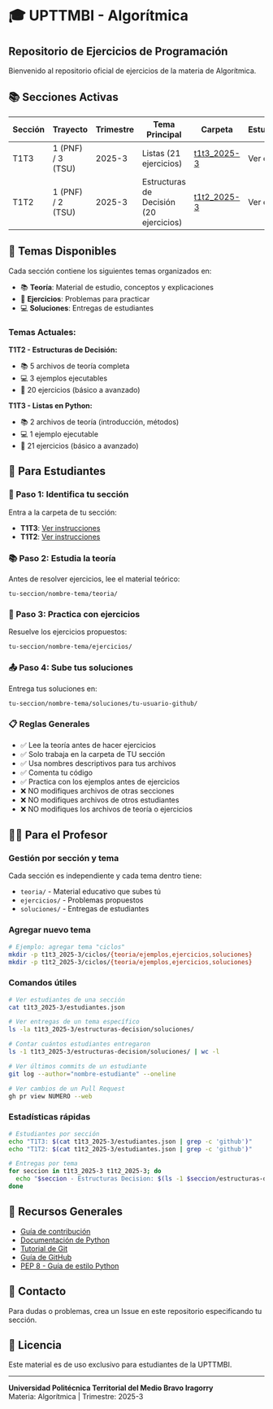 # 🎓 UPTTMBI - Algorítmica
## Repositorio de Ejercicios de Programación

Bienvenido al repositorio oficial de ejercicios de la materia de Algorítmica.

## 📚 Secciones Activas

| Sección | Trayecto | Trimestre | Tema Principal | Carpeta | Estudiantes |
|---------|----------|-----------|----------------|---------|-------------|
| T1T3 | 1 (PNF) / 3 (TSU) | 2025-3 | Listas (21 ejercicios) | [t1t3_2025-3](./t1t3_2025-3/) | Ver carpeta |
| T1T2 | 1 (PNF) / 2 (TSU) | 2025-3 | Estructuras de Decisión (20 ejercicios) | [t1t2_2025-3](./t1t2_2025-3/) | Ver carpeta |

## 📖 Temas Disponibles

Cada sección contiene los siguientes temas organizados en:
- 📚 **Teoría**: Material de estudio, conceptos y explicaciones
- 📝 **Ejercicios**: Problemas para practicar
- 💻 **Soluciones**: Entregas de estudiantes

### Temas Actuales:

**T1T2 - Estructuras de Decisión:**
- 📚 5 archivos de teoría completa
- 💻 3 ejemplos ejecutables
- 📝 20 ejercicios (básico a avanzado)

**T1T3 - Listas en Python:**
- 📚 2 archivos de teoría (introducción, métodos)
- 💻 1 ejemplo ejecutable
- 📝 21 ejercicios (básico a avanzado)

## 👥 Para Estudiantes

### 📝 Paso 1: Identifica tu sección

Entra a la carpeta de tu sección:
- **T1T3**: [Ver instrucciones](./t1t3_2025-3/README.md)
- **T1T2**: [Ver instrucciones](./t1t2_2025-3/README.md)

### 📚 Paso 2: Estudia la teoría

Antes de resolver ejercicios, lee el material teórico:
```
tu-seccion/nombre-tema/teoria/
```

### 📝 Paso 3: Practica con ejercicios

Resuelve los ejercicios propuestos:
```
tu-seccion/nombre-tema/ejercicios/
```

### 📤 Paso 4: Sube tus soluciones

Entrega tus soluciones en:
```
tu-seccion/nombre-tema/soluciones/tu-usuario-github/
```

### 📋 Reglas Generales

- ✅ Lee la teoría antes de hacer ejercicios
- ✅ Solo trabaja en la carpeta de TU sección
- ✅ Usa nombres descriptivos para tus archivos
- ✅ Comenta tu código
- ✅ Practica con los ejemplos antes de ejercicios
- ❌ NO modifiques archivos de otras secciones
- ❌ NO modifiques archivos de otros estudiantes
- ❌ NO modifiques los archivos de teoría o ejercicios

## 👨‍🏫 Para el Profesor

### Gestión por sección y tema

Cada sección es independiente y cada tema dentro tiene:
- `teoria/` - Material educativo que subes tú
- `ejercicios/` - Problemas propuestos
- `soluciones/` - Entregas de estudiantes

### Agregar nuevo tema

```bash
# Ejemplo: agregar tema "ciclos"
mkdir -p t1t3_2025-3/ciclos/{teoria/ejemplos,ejercicios,soluciones}
mkdir -p t1t2_2025-3/ciclos/{teoria/ejemplos,ejercicios,soluciones}
```

### Comandos útiles

```bash
# Ver estudiantes de una sección
cat t1t3_2025-3/estudiantes.json

# Ver entregas de un tema específico
ls -la t1t3_2025-3/estructuras-decision/soluciones/

# Contar cuántos estudiantes entregaron
ls -1 t1t3_2025-3/estructuras-decision/soluciones/ | wc -l

# Ver últimos commits de un estudiante
git log --author="nombre-estudiante" --oneline

# Ver cambios de un Pull Request
gh pr view NUMERO --web
```

### Estadísticas rápidas

```bash
# Estudiantes por sección
echo "T1T3: $(cat t1t3_2025-3/estudiantes.json | grep -c 'github')"
echo "T1T2: $(cat t1t2_2025-3/estudiantes.json | grep -c 'github')"

# Entregas por tema
for seccion in t1t3_2025-3 t1t2_2025-3; do
  echo "$seccion - Estructuras Decision: $(ls -1 $seccion/estructuras-decision/soluciones/ | wc -l)"
done
```

## 📖 Recursos Generales

- [Guía de contribución](CONTRIBUTING.md)
- [Documentación de Python](https://docs.python.org/es/)
- [Tutorial de Git](https://git-scm.com/book/es/v2)
- [Guía de GitHub](https://guides.github.com/)
- [PEP 8 - Guía de estilo Python](https://pep8.org/es/)

## 📧 Contacto

Para dudas o problemas, crea un Issue en este repositorio especificando tu sección.

## 📄 Licencia

Este material es de uso exclusivo para estudiantes de la UPTTMBI.

---
**Universidad Politécnica Territorial del Medio Bravo Iragorry**  
Materia: Algorítmica | Trimestre: 2025-3

